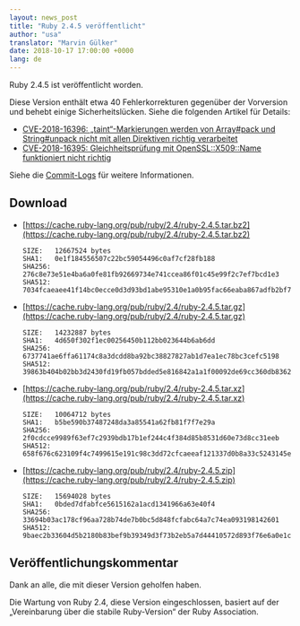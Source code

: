 ```yaml
---
layout: news_post
title: "Ruby 2.4.5 veröffentlicht"
author: "usa"
translator: "Marvin Gülker"
date: 2018-10-17 17:00:00 +0000
lang: de
---
```


Ruby 2.4.5 ist veröffentlicht worden.

Diese Version enthält etwa 40 Fehlerkorrekturen gegenüber der
Vorversion und behebt einige Sicherheitslücken. Siehe die folgenden
Artikel für Details:

* [CVE-2018-16396: „taint“-Markierungen werden von Array#pack und String#unpack nicht mit allen Direktiven richtig verarbeitet](/de/news/2018/10/17/not-propagated-taint-flag-in-some-formats-of-pack-cve-2018-16396/)
* [CVE-2018-16395: Gleichheitsprüfung mit OpenSSL::X509::Name funktioniert nicht richtig](/de/news/2018/10/17/openssl-x509-name-equality-check-does-not-work-correctly-cve-2018-16395/)

Siehe die [Commit-Logs](https://github.com/ruby/ruby/compare/v2_4_4...v2_4_5)
für weitere Informationen.

## Download

* [https://cache.ruby-lang.org/pub/ruby/2.4/ruby-2.4.5.tar.bz2](https://cache.ruby-lang.org/pub/ruby/2.4/ruby-2.4.5.tar.bz2)

      SIZE:   12667524 bytes
      SHA1:   0e1f184556507c22bc59054496c0af7cf28fb188
      SHA256: 276c8e73e51e4ba6a0fe81fb92669734e741ccea86f01c45e99f2c7ef7bcd1e3
      SHA512: 7034fcaeaee41f14bc0ecce0d3d93bd1abe95310e1a0b95fac66eaba867adfb2bf7ba4d0d70d67a15ce8df16052dee405c38cdb18987602e64a2f701d37d3df0

* [https://cache.ruby-lang.org/pub/ruby/2.4/ruby-2.4.5.tar.gz](https://cache.ruby-lang.org/pub/ruby/2.4/ruby-2.4.5.tar.gz)

      SIZE:   14232887 bytes
      SHA1:   4d650f302f1ec00256450b112bb023644b6ab6dd
      SHA256: 6737741ae6ffa61174c8a3dcdd8ba92bc38827827ab1d7ea1ec78bc3cefc5198
      SHA512: 39863b404b02bb3d2430fd19fb057bdded5e816842a1a1f00092de69cc360db836225b2186e18b6ee099ec5e8c60f89178a4297b2d221234b4962c70594c2b8e

* [https://cache.ruby-lang.org/pub/ruby/2.4/ruby-2.4.5.tar.xz](https://cache.ruby-lang.org/pub/ruby/2.4/ruby-2.4.5.tar.xz)

      SIZE:   10064712 bytes
      SHA1:   b5be590b37487248da3a85541a62fb81f7f7e29a
      SHA256: 2f0cdcce9989f63ef7c2939bdb17b1ef244c4f384d85b8531d60e73d8cc31eeb
      SHA512: 658f676c623109f4c7499615e191c98c3dd72cfcaeeaf121337d0b8a33c5243145edd50ec5e2775f988e3cd19788984f105fa165e3049779066566f67172c1b4

* [https://cache.ruby-lang.org/pub/ruby/2.4/ruby-2.4.5.zip](https://cache.ruby-lang.org/pub/ruby/2.4/ruby-2.4.5.zip)

      SIZE:   15694028 bytes
      SHA1:   0bded7dfabfce5615162a1acd1341966a63e40f4
      SHA256: 33694b03ac178cf96aa728b74de7b0bc5d848fcfabc64a7c74ea093198142601
      SHA512: 9baec2b33604d5b2180b83bef9b39349d3f73b2eb5a7d44410572d893f76e6a0e1c39c572e6084a4e2466ca148ff2f377b5458144fe9b859a80cdf7b41fd5d72

## Veröffentlichungskommentar

Dank an alle, die mit dieser Version geholfen haben.

Die Wartung von Ruby 2.4, diese Version eingeschlossen, basiert auf
der „Vereinbarung über die stabile Ruby-Version“ der Ruby
Association.
